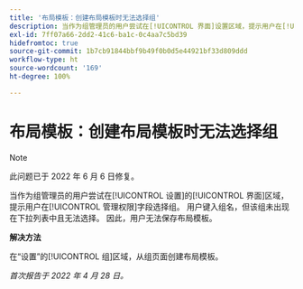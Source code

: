```yaml
---
title: '布局模板：创建布局模板时无法选择组'
description: 当作为组管理员的用户尝试在[!UICONTROL 界面]设置区域，提示用户在[!UICONTROL 管理权限]字段选择组。用户键入组名，但该组未出现在下拉列表中且无法选择。 因此，用户无法保存布局模板。
exl-id: 7ff07a66-2dd2-41c6-ba1c-0c4aa7c5bd39
hidefromtoc: true
source-git-commit: 1b7cb91844bbf9b49f0b0d5e44921bf33d809ddd
workflow-type: ht
source-wordcount: '169'
ht-degree: 100%

---
```


# 布局模板：创建布局模板时无法选择组

>[!NOTE]
>
>此问题已于 2022 年 6 月 6 日修复。

当作为组管理员的用户尝试在[!UICONTROL 设置]的[!UICONTROL 界面]区域，提示用户在[!UICONTROL 管理权限]字段选择组。 用户键入组名，但该组未出现在下拉列表中且无法选择。 因此，用户无法保存布局模板。

**解决方法**

在“设置”的[!UICONTROL 组]区域，从组页面创建布局模板。

_首次报告于 2022 年 4 月 28 日。_
